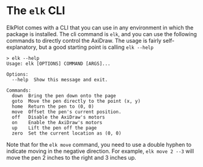 # The `elk` CLI

ElkPlot comes with a CLI that you can use in any environment in which the package is installed. The cli command is `elk`, and you can use the following commands to directly control the AxiDraw. The usage is fairly self-explanatory,
but a good starting point is calling `elk --help`


```commandline
> elk --help
Usage: elk [OPTIONS] COMMAND [ARGS]...

Options:
  --help  Show this message and exit.

Commands:
  down  Bring the pen down onto the page
  goto  Move the pen directly to the point (x, y)
  home  Return the pen to (0, 0)
  move  Offset the pen's current position.
  off   Disable the AxiDraw's motors
  on    Enable the AxiDraw's motors
  up    Lift the pen off the page
  zero  Set the current location as (0, 0)

```

Note that for the `elk move` command, you need to use a double hyphen to indicate moving in the negative direction. For example, `elk move 2 --3` will move the pen 2 inches to the right and 3 inches up.